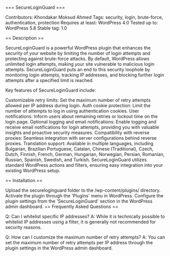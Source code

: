 === SecureLoginGuard ===

Contributors: Khondakar Moksud Ahmed
Tags: security, login, brute-force, authentication, protection
Requires at least: WordPress 4.0
Tested up to: WordPress 5.8
Stable tag: 1.0

== Description ==

SecureLoginGuard is a powerful WordPress plugin that enhances the security of your website by limiting the number of login attempts and protecting against brute-force attacks. By default, WordPress allows unlimited login attempts, making your site vulnerable to malicious login attempts. SecureLoginGuard puts an end to this security loophole by monitoring login attempts, tracking IP addresses, and blocking further login attempts after a specified limit is reached.

Key features of SecureLoginGuard include:

Customizable retry limits: Set the maximum number of retry attempts allowed per IP address during login.
Auth cookie protection: Limit the number of attempts to log in using authentication cookies.
User notifications: Inform users about remaining retries or lockout time on the login page.
Optional logging and email notifications: Enable logging and receive email notifications for login attempts, providing you with valuable insights and proactive security measures.
Compatibility with reverse proxies: Seamless integration with server configurations behind reverse proxies.
Translation support: Available in multiple languages, including Bulgarian, Brazilian Portuguese, Catalan, Chinese (Traditional), Czech, Dutch, Finnish, French, German, Hungarian, Norwegian, Persian, Romanian, Russian, Spanish, Swedish, and Turkish.
SecureLoginGuard utilizes standard WordPress actions and filters, ensuring easy integration into your existing WordPress setup.

== Installation ==

Upload the secureloginguard folder to the /wp-content/plugins/ directory.
Activate the plugin through the 'Plugins' menu in WordPress.
Configure the plugin settings from the 'SecureLoginGuard' section in the WordPress admin dashboard.
== Frequently Asked Questions ==

Q: Can I whitelist specific IP addresses?
A: While it is technically possible to whitelist IP addresses using a filter, it is generally not recommended for security reasons.

Q: How can I customize the maximum number of retry attempts?
A: You can set the maximum number of retry attempts per IP address through the plugin settings in the WordPress admin dashboard.